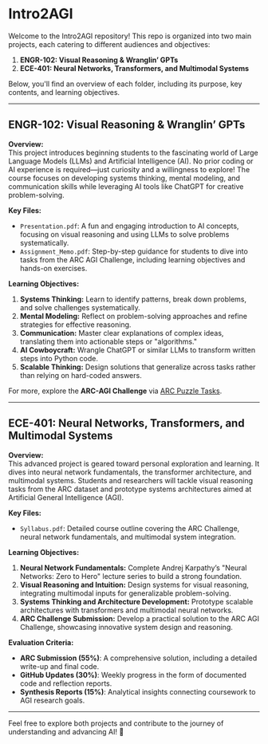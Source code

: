 # Intro2AGI

Welcome to the Intro2AGI repository! This repo is organized into two main projects, each catering to different audiences and objectives:

1. **ENGR-102: Visual Reasoning & Wranglin’ GPTs**  
2. **ECE-401: Neural Networks, Transformers, and Multimodal Systems**

Below, you'll find an overview of each folder, including its purpose, key contents, and learning objectives.

---

## ENGR-102: Visual Reasoning & Wranglin’ GPTs

**Overview:**  
This project introduces beginning students to the fascinating world of Large Language Models (LLMs) and Artificial Intelligence (AI). No prior coding or AI experience is required—just curiosity and a willingness to explore! The course focuses on developing systems thinking, mental modeling, and communication skills while leveraging AI tools like ChatGPT for creative problem-solving.

**Key Files:**  
- `Presentation.pdf`: A fun and engaging introduction to AI concepts, focusing on visual reasoning and using LLMs to solve problems systematically.  
- `Assignment_Memo.pdf`: Step-by-step guidance for students to dive into tasks from the ARC AGI Challenge, including learning objectives and hands-on exercises.

**Learning Objectives:**
1. **Systems Thinking:** Learn to identify patterns, break down problems, and solve challenges systematically.  
2. **Mental Modeling:** Reflect on problem-solving approaches and refine strategies for effective reasoning.  
3. **Communication:** Master clear explanations of complex ideas, translating them into actionable steps or "algorithms."  
4. **AI Cowboycraft:** Wrangle ChatGPT or similar LLMs to transform written steps into Python code.  
5. **Scalable Thinking:** Design solutions that generalize across tasks rather than relying on hard-coded answers.

For more, explore the **ARC-AGI Challenge** via [ARC Puzzle Tasks](https://arcprize.org/play).

---

## ECE-401: Neural Networks, Transformers, and Multimodal Systems

**Overview:**  
This advanced project is geared toward personal exploration and learning. It dives into neural network fundamentals, the transformer architecture, and multimodal systems. Students and researchers will tackle visual reasoning tasks from the ARC dataset and prototype systems architectures aimed at Artificial General Intelligence (AGI).

**Key Files:**  
- `Syllabus.pdf`: Detailed course outline covering the ARC Challenge, neural network fundamentals, and multimodal system integration.

**Learning Objectives:**
1. **Neural Network Fundamentals:** Complete Andrej Karpathy’s "Neural Networks: Zero to Hero" lecture series to build a strong foundation.  
2. **Visual Reasoning and Intuition:** Design systems for visual reasoning, integrating multimodal inputs for generalizable problem-solving.  
3. **Systems Thinking and Architecture Development:** Prototype scalable architectures with transformers and multimodal neural networks.  
4. **ARC Challenge Submission:** Develop a practical solution to the ARC AGI Challenge, showcasing innovative system design and reasoning.

**Evaluation Criteria:**
- **ARC Submission (55%)**: A comprehensive solution, including a detailed write-up and final code.  
- **GitHub Updates (30%)**: Weekly progress in the form of documented code and reflection reports.  
- **Synthesis Reports (15%)**: Analytical insights connecting coursework to AGI research goals.

---

Feel free to explore both projects and contribute to the journey of understanding and advancing AI! 🚀

